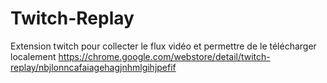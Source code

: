 # Twitch-Replay
Extension twitch pour collecter le flux vidéo et permettre de le télécharger localement
https://chrome.google.com/webstore/detail/twitch-replay/nbjlonncafaiagehagjnhmlgihjpefif
